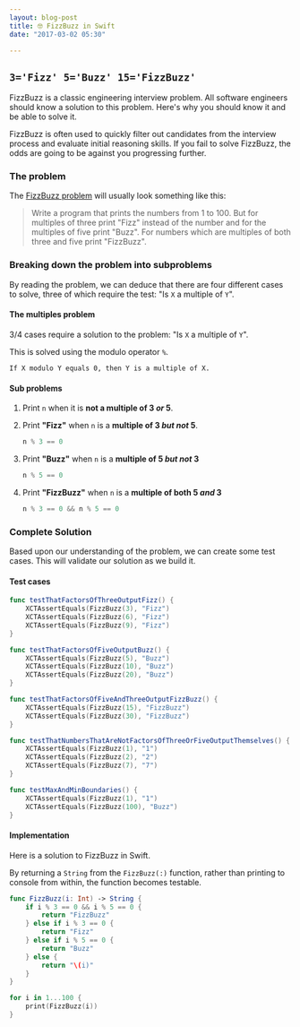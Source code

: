 ```yaml
---
layout: blog-post
title: 🤓 FizzBuzz in Swift
date: "2017-03-02 05:30"

---
```


## `3='Fizz' 5='Buzz' 15='FizzBuzz'`

FizzBuzz is a classic engineering interview problem. All software engineers should know a solution to this problem. Here's why you should know it and be able to solve it.

FizzBuzz is often used to quickly filter out candidates from the interview process and evaluate initial reasoning skills. If you fail to solve FizzBuzz, the odds are going to be against you progressing further.

### The problem

The [FizzBuzz problem](https://en.wikipedia.org/wiki/Fizz_buzz) will usually look something like this:

>Write a program that prints the numbers from 1 to 100. But for multiples of three print "Fizz" instead of the number and for the multiples of five print "Buzz". For numbers which are multiples of both three and five print "FizzBuzz".

### Breaking down the problem into subproblems

By reading the problem, we can deduce that there are four different cases to solve, three of which require the test: "Is `X` a multiple of `Y`".

#### The multiples problem

3/4 cases require a solution to the problem: "Is `X` a multiple of `Y`".

This is solved using the modulo operator `%`.

```pseudocode
If X modulo Y equals 0, then Y is a multiple of X.
```

#### Sub problems

1. Print `n` when it is __not a multiple of 3 *or* 5__.
2. Print __"Fizz"__ when `n` is a __multiple of 3 *but not* 5__.

    ```swift
    n % 3 == 0
    ```

3. Print __"Buzz"__ when `n` is a __multiple of 5 *but not* 3__

    ```swift
    n % 5 == 0
    ```

4. Print __"FizzBuzz"__ when `n` is a __multiple of both 5 *and* 3__

    ```swift
    n % 3 == 0 && n % 5 == 0
    ```

### Complete Solution

Based upon our understanding of the problem, we can create some test cases. This will validate our solution as we build it.

#### Test cases

```swift
func testThatFactorsOfThreeOutputFizz() {
    XCTAssertEquals(FizzBuzz(3), "Fizz")
    XCTAssertEquals(FizzBuzz(6), "Fizz")
    XCTAssertEquals(FizzBuzz(9), "Fizz")
}

func testThatFactorsOfFiveOutputBuzz() {
    XCTAssertEquals(FizzBuzz(5), "Buzz")
    XCTAssertEquals(FizzBuzz(10), "Buzz")
    XCTAssertEquals(FizzBuzz(20), "Buzz")
}

func testThatFactorsOfFiveAndThreeOutputFizzBuzz() {
    XCTAssertEquals(FizzBuzz(15), "FizzBuzz")
    XCTAssertEquals(FizzBuzz(30), "FizzBuzz")
}

func testThatNumbersThatAreNotFactorsOfThreeOrFiveOutputThemselves() {
    XCTAssertEquals(FizzBuzz(1), "1")
    XCTAssertEquals(FizzBuzz(2), "2")
    XCTAssertEquals(FizzBuzz(7), "7")
}

func testMaxAndMinBoundaries() {
    XCTAssertEquals(FizzBuzz(1), "1")
    XCTAssertEquals(FizzBuzz(100), "Buzz")
}
```

#### Implementation

Here is a solution to FizzBuzz in Swift.

By returning a `String` from the `FizzBuzz(:)` function, rather than printing to console from within, the function becomes testable.  

```swift
func FizzBuzz(i: Int) -> String {
    if i % 3 == 0 && i % 5 == 0 {
        return "FizzBuzz"
    } else if i % 3 == 0 {
        return "Fizz"
    } else if i % 5 == 0 {
        return "Buzz"
    } else {
        return "\(i)"
    }
}

for i in 1...100 {
    print(FizzBuzz(i))
}
```
